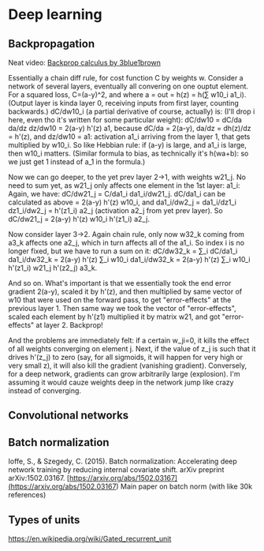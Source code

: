 # Deep learning

## Backpropagation
Neat video: [Backprop calculus by 3blue1brown](https://www.youtube.com/watch?v=tIeHLnjs5U8&list=PLZHQObOWTQDNU6R1_67000Dx_ZCJB-3pi&index=4)

Essentially a chain diff rule, for cost function C by weights w.
Consider a network of several layers, eventually all convering on one ouptut element.
For a squared loss, C=(a-y)^2, and where a = out = h(z) = h(∑ w10_i a1_i).
(Output layer is kinda layer 0, receiving inputs from first layer, counting backwards.)
dC/dw10_i (a partial derivative of course, actually) is: (I'll drop i here, even tho it's written for some particular weight):
dC/dw10 = dC/da da/dz dz/dw10 = 2(a-y) h'(z) a1,
because dC/da = 2(a-y),
da/dz = dh(z)/dz = h'(z), and
dz/dw10 = a1: activation a1_i arriving from the layer 1, that gets multiplied by w10_i.
So like Hebbian rule: if (a-y) is large, and a1_i is large, then w10_i matters.
(Similar formula to bias, as technically it's h(wa+b): so we just get 1 instead of a_1 in the formula.)

Now we can go deeper, to the yet prev layer 2->1, with weights w21_j.
No need to sum yet, as w21_j only affects one element in the 1st layer: a1_i:
Again, we have:
dC/dw21_j = C/da1_i da1_i/dw21_j.
dC/da1_i can be calculated as above = 2(a-y) h'(z) w10_i,
and da1_i/dw2_j = da1_i/dz1_i dz1_i/dw2_j = h'(z1_i) a2_j (activation a2_j from yet prev layer).
So dC/dw21_j = 2(a-y) h'(z) w10_i h'(z1_i) a2_j.

Now consider layer 3->2. Again chain rule, only now w32_k coming from a3_k affects one a2_j, 
which in turn affects all of the a1_i. So index i is no longer fixed, but we have to run a sum on  it:
dC/dw32_k = ∑_i dC/da1_i da1_i/dw32_k = 
2(a-y) h'(z) ∑_i w10_i da1_i/dw32_k = 
2(a-y) h'(z) ∑_i w10_i h'(z1_i) w21_j h'(z2_j) a3_k.

And so on. What's important is that we essentially took the end error gradient 2(a-y), scaled it by h'(z), and then multiplied by same vector of  w10 that were used on the forward pass, to get "error-effects" at the previous layer 1. Then same way we took the vector of "error-effects", scaled each element by h'(z1) multiplied it by matrix w21, and got "error-effects" at layer 2. Backprop!

And the problems are immediately felt: if a certain w_ji=0, it kills the effect of all weights converging on element j. Next, if the value of z_j is such that it drives h'(z_j) to zero (say, for all sigmoids, it will happen for very high or very small z), it will also kill the gradient (vanishing gradient). Conversely, for a deep network, gradients can grow arbitrarily large (explosion). I'm assuming it would cauze weights deep in the network jump like crazy instead of converging.

## Convolutional networks

## Batch normalization

Ioffe, S., & Szegedy, C. (2015). Batch normalization: Accelerating deep network training by reducing internal covariate shift. arXiv preprint arXiv:1502.03167.
[https://arxiv.org/abs/1502.03167](<https://arxiv.org/abs/1502.03167>)
Main paper on batch norm (with like 30k references)

## Types of units

https://en.wikipedia.org/wiki/Gated_recurrent_unit